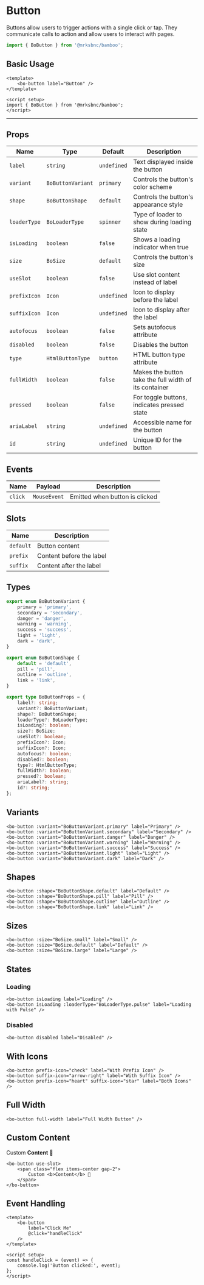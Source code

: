 <script setup>
import { BoButton, BoButtonVariant, BoButtonShape } from '@/components/bo-button';
import { BoSize, BoLoaderType } from '@/shared';
</script>

# Button

Buttons allow users to trigger actions with a single click or tap. They communicate calls to action and allow users to interact with pages.

```js
import { BoButton } from '@mrksbnc/bamboo';
```

## Basic Usage

```vue
<template>
	<bo-button label="Button" />
</template>

<script setup>
import { BoButton } from '@mrksbnc/bamboo';
</script>
```

<hr />
<div class="flex gap-4 items-center my-4">
	<bo-button label="Button" />
</div>

## Props

| Name         | Type              | Default     | Description                                           |
| ------------ | ----------------- | ----------- | ----------------------------------------------------- |
| `label`      | `string`          | `undefined` | Text displayed inside the button                      |
| `variant`    | `BoButtonVariant` | `primary`   | Controls the button's color scheme                    |
| `shape`      | `BoButtonShape`   | `default`   | Controls the button's appearance style                |
| `loaderType` | `BoLoaderType`    | `spinner`   | Type of loader to show during loading state           |
| `isLoading`  | `boolean`         | `false`     | Shows a loading indicator when true                   |
| `size`       | `BoSize`          | `default`   | Controls the button's size                            |
| `useSlot`    | `boolean`         | `false`     | Use slot content instead of label                     |
| `prefixIcon` | `Icon`            | `undefined` | Icon to display before the label                      |
| `suffixIcon` | `Icon`            | `undefined` | Icon to display after the label                       |
| `autofocus`  | `boolean`         | `false`     | Sets autofocus attribute                              |
| `disabled`   | `boolean`         | `false`     | Disables the button                                   |
| `type`       | `HtmlButtonType`  | `button`    | HTML button type attribute                            |
| `fullWidth`  | `boolean`         | `false`     | Makes the button take the full width of its container |
| `pressed`    | `boolean`         | `false`     | For toggle buttons, indicates pressed state           |
| `ariaLabel`  | `string`          | `undefined` | Accessible name for the button                        |
| `id`         | `string`          | `undefined` | Unique ID for the button                              |

## Events

| Name    | Payload      | Description                    |
| ------- | ------------ | ------------------------------ |
| `click` | `MouseEvent` | Emitted when button is clicked |

## Slots

| Name      | Description              |
| --------- | ------------------------ |
| `default` | Button content           |
| `prefix`  | Content before the label |
| `suffix`  | Content after the label  |

## Types

```ts
export enum BoButtonVariant {
	primary = 'primary',
	secondary = 'secondary',
	danger = 'danger',
	warning = 'warning',
	success = 'success',
	light = 'light',
	dark = 'dark',
}

export enum BoButtonShape {
	default = 'default',
	pill = 'pill',
	outline = 'outline',
	link = 'link',
}

export type BoButtonProps = {
	label?: string;
	variant?: BoButtonVariant;
	shape?: BoButtonShape;
	loaderType?: BoLoaderType;
	isLoading?: boolean;
	size?: BoSize;
	useSlot?: boolean;
	prefixIcon?: Icon;
	suffixIcon?: Icon;
	autofocus?: boolean;
	disabled?: boolean;
	type?: HtmlButtonType;
	fullWidth?: boolean;
	pressed?: boolean;
	ariaLabel?: string;
	id?: string;
};
```

## Variants

<div class="flex gap-4 items-center my-4">
	<bo-button :variant="BoButtonVariant.primary" label="Primary" />
	<bo-button :variant="BoButtonVariant.secondary" label="Secondary" />
	<bo-button :variant="BoButtonVariant.danger" label="Danger" />
	<bo-button :variant="BoButtonVariant.warning" label="Warning" />
	<bo-button :variant="BoButtonVariant.success" label="Success" />
	<bo-button :variant="BoButtonVariant.light" label="Light" />
	<bo-button :variant="BoButtonVariant.dark" label="Dark" />
</div>

```vue
<bo-button :variant="BoButtonVariant.primary" label="Primary" />
<bo-button :variant="BoButtonVariant.secondary" label="Secondary" />
<bo-button :variant="BoButtonVariant.danger" label="Danger" />
<bo-button :variant="BoButtonVariant.warning" label="Warning" />
<bo-button :variant="BoButtonVariant.success" label="Success" />
<bo-button :variant="BoButtonVariant.light" label="Light" />
<bo-button :variant="BoButtonVariant.dark" label="Dark" />
```

## Shapes

<div class="flex gap-4 items-center my-4">
	<bo-button :shape="BoButtonShape.default" label="Default" />
	<bo-button :shape="BoButtonShape.pill" label="Pill" />
	<bo-button :shape="BoButtonShape.outline" label="Outline" />
	<bo-button :shape="BoButtonShape.link" label="Link" />
</div>

```vue
<bo-button :shape="BoButtonShape.default" label="Default" />
<bo-button :shape="BoButtonShape.pill" label="Pill" />
<bo-button :shape="BoButtonShape.outline" label="Outline" />
<bo-button :shape="BoButtonShape.link" label="Link" />
```

## Sizes

<div class="flex items-center gap-4 my-4">
	<bo-button :size="BoSize.small" label="Small" />
	<bo-button :size="BoSize.default" label="Default" />
	<bo-button :size="BoSize.large" label="Large" />
</div>

```vue
<bo-button :size="BoSize.small" label="Small" />
<bo-button :size="BoSize.default" label="Default" />
<bo-button :size="BoSize.large" label="Large" />
```

## States

### Loading

<div class="flex gap-4 items-center my-4">
	<bo-button isLoading label="Loading" />
	<bo-button isLoading :loaderType="BoLoaderType.pulse" label="Loading with Pulse" />
</div>

```vue
<bo-button isLoading label="Loading" />
<bo-button isLoading :loaderType="BoLoaderType.pulse" label="Loading with Pulse" />
```

### Disabled

<div class="flex gap-4 items-center my-4">
	<bo-button disabled label="Disabled" />
</div>

```vue
<bo-button disabled label="Disabled" />
```

## With Icons

<div class="flex gap-4 items-center my-4">
	<bo-button prefix-icon="check" label="With Prefix Icon" />
	<bo-button suffix-icon="arrow-right" label="With Suffix Icon" />
	<bo-button prefix-icon="heart" suffix-icon="star" label="Both Icons" />
</div>

```vue
<bo-button prefix-icon="check" label="With Prefix Icon" />
<bo-button suffix-icon="arrow-right" label="With Suffix Icon" />
<bo-button prefix-icon="heart" suffix-icon="star" label="Both Icons" />
```

## Full Width

<div class="w-full my-4">
	<bo-button full-width label="Full Width Button" />
</div>

```vue
<bo-button full-width label="Full Width Button" />
```

## Custom Content

<div class="flex gap-4 items-center my-4">
	<bo-button use-slot>
		<span class="flex items-center gap-2">
			Custom <b>Content</b> 🎉
		</span>
	</bo-button>
</div>

```vue
<bo-button use-slot>
	<span class="flex items-center gap-2">
		Custom <b>Content</b> 🎉
	</span>
</bo-button>
```

## Event Handling

```vue
<template>
	<bo-button
		label="Click Me"
		@click="handleClick"
	/>
</template>

<script setup>
const handleClick = (event) => {
	console.log('Button clicked:', event);
};
</script>
```
